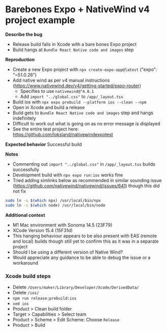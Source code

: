 
# Barebones Expo + NativeWind v4 project example

**Describe the bug**
- Release build fails in Xcode with a bare bones Expo project 
- Build hangs at `Bundle React Native code and images` step

**Reproduction**
- Create a new Expo project with `npx create-expo-app@latest` ("expo": "~51.0.28")
- Add native wind as per v4 manual instructions (https://www.nativewind.dev/v4/getting-started/expo-router)
  - Specifies to use `nativewind@^4.0.1`
  - Add `import "../global.css"` to `/app/_layout.tsx`
- Build ios with `npx expo prebuild --platform ios --clean --npm`
- Open in Xcode and build a release
- Build gets to `Bundle React Native code and images` step and hangs indefinitely
- Difficult to work out what is going on as no error message is displayed
- See the entire test project here: https://github.com/loksland/nativewindexpotest

**Expected behavior**
Successful build

**Notes**
- Commenting out `import "../global.css"` in `/app/_layout.tsx` builds successfully
- Development build with `npx expo run:ios` works fine
- Tried adding simlinks below as recommended in similar sounding issue (https://github.com/nativewind/nativewind/issues/641) though this did not fix
```bash
sudo ln -s $(which npx) /usr/local/bin/npx
sudo ln -s $(which node) /usr/local/bin/node
```

**Additional context**
- M1 Mac environment with Sonoma 14.5 (23F79) 
- XCode Version 15.4 (15F31d)
- This hanging behaviour appears to be also present with EAS (remote and local) builds though still yet to confirm this as it was in a separate project
- Should I be using a different version of Native Wind?
- Would appreciate any guidance to be able to debug the issue or a workaround

### Xcode build steps

- Delete `/Users/maker/Library/Developer/Xcode/DerivedData/`
- Delete `/ios/`
- `npm run release:prebuild:ios`
- `xed ios`
- Product > Clean build folder
- Target > Capabilities > Select team
- Product > Scheme > Edit Scheme: Choose `Release`
- Product > Build